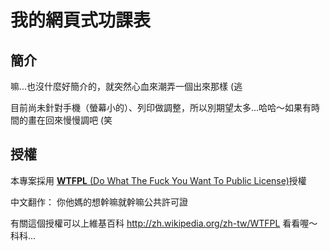 我的網頁式功課表
========================

## 簡介
嘛...也沒什麼好簡介的，就突然心血來潮弄一個出來那樣 (逃

目前尚未針對手機（螢幕小的）、列印做調整，所以別期望太多...哈哈～如果有時間的畫在回來慢慢調吧 (笑

## 授權
本專案採用 [**WTFPL** (Do What The Fuck You Want To Public License)](LICENSE)授權

中文翻作： 你他媽的想幹嘛就幹嘛公共許可證

有關這個授權可以上維基百科 <http://zh.wikipedia.org/zh-tw/WTFPL> 看看喔～科科...